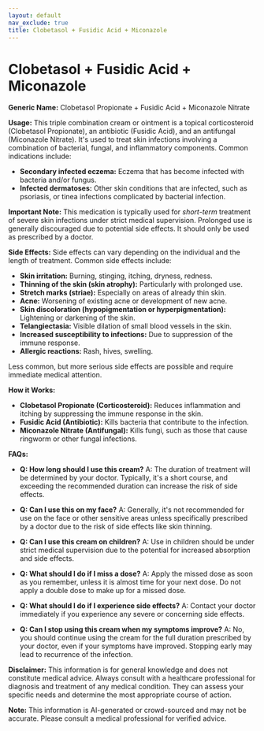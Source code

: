 ```yaml
---
layout: default
nav_exclude: true
title: Clobetasol + Fusidic Acid + Miconazole
---
```


# Clobetasol + Fusidic Acid + Miconazole

**Generic Name:** Clobetasol Propionate + Fusidic Acid + Miconazole Nitrate

**Usage:** This triple combination cream or ointment is a topical corticosteroid (Clobetasol Propionate), an antibiotic (Fusidic Acid), and an antifungal (Miconazole Nitrate). It's used to treat skin infections involving a combination of bacterial, fungal, and inflammatory components.  Common indications include:

* **Secondary infected eczema:** Eczema that has become infected with bacteria and/or fungus.
* **Infected dermatoses:** Other skin conditions that are infected, such as psoriasis, or tinea infections complicated by bacterial infection.

**Important Note:** This medication is typically used for *short-term* treatment of severe skin infections under strict medical supervision.  Prolonged use is generally discouraged due to potential side effects.  It should only be used as prescribed by a doctor.


**Side Effects:**  Side effects can vary depending on the individual and the length of treatment. Common side effects include:

* **Skin irritation:** Burning, stinging, itching, dryness, redness.
* **Thinning of the skin (skin atrophy):** Particularly with prolonged use.
* **Stretch marks (striae):**  Especially on areas of already thin skin.
* **Acne:** Worsening of existing acne or development of new acne.
* **Skin discoloration (hypopigmentation or hyperpigmentation):**  Lightening or darkening of the skin.
* **Telangiectasia:** Visible dilation of small blood vessels in the skin.
* **Increased susceptibility to infections:**  Due to suppression of the immune response.
* **Allergic reactions:** Rash, hives, swelling.

Less common, but more serious side effects are possible and require immediate medical attention.


**How it Works:**

* **Clobetasol Propionate (Corticosteroid):** Reduces inflammation and itching by suppressing the immune response in the skin.
* **Fusidic Acid (Antibiotic):** Kills bacteria that contribute to the infection.
* **Miconazole Nitrate (Antifungal):** Kills fungi, such as those that cause ringworm or other fungal infections.


**FAQs:**

* **Q: How long should I use this cream?** A: The duration of treatment will be determined by your doctor. Typically, it's a short course, and exceeding the recommended duration can increase the risk of side effects.

* **Q: Can I use this on my face?** A: Generally, it's not recommended for use on the face or other sensitive areas unless specifically prescribed by a doctor due to the risk of side effects like skin thinning.

* **Q: Can I use this cream on children?** A: Use in children should be under strict medical supervision due to the potential for increased absorption and side effects.

* **Q: What should I do if I miss a dose?** A: Apply the missed dose as soon as you remember, unless it is almost time for your next dose. Do not apply a double dose to make up for a missed dose.

* **Q: What should I do if I experience side effects?** A:  Contact your doctor immediately if you experience any severe or concerning side effects.

* **Q: Can I stop using this cream when my symptoms improve?** A:  No, you should continue using the cream for the full duration prescribed by your doctor, even if your symptoms have improved. Stopping early may lead to recurrence of the infection.


**Disclaimer:** This information is for general knowledge and does not constitute medical advice.  Always consult with a healthcare professional for diagnosis and treatment of any medical condition.  They can assess your specific needs and determine the most appropriate course of action.


**Note:** This information is AI-generated or crowd-sourced and may not be accurate. Please consult a medical professional for verified advice.